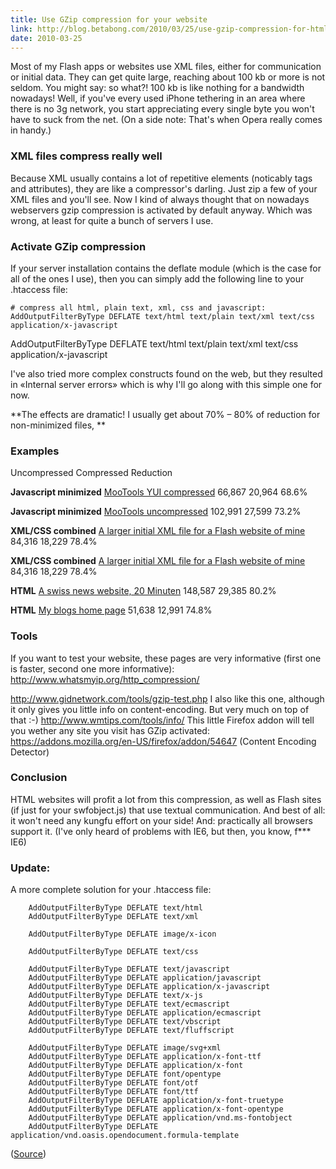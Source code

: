 ```yaml
---
title: Use GZip compression for your website
link: http://blog.betabong.com/2010/03/25/use-gzip-compression-for-html-css-javascript-xml/
date: 2010-03-25
---
```



Most of my Flash apps or websites use XML files, either for communication or initial data. They can get quite large, reaching about 100 kb or more is not seldom. You might say: so what?! 100 kb is like nothing for a bandwidth nowadays! Well, if you've every used iPhone tethering in an area where there is no 3g network, you start appreciating every single byte you won't have to suck from the net. (On a side note: That's when Opera really comes in handy.) 

### XML files compress really well

Because XML usually contains a lot of repetitive elements (noticably tags and attributes), they are like a compressor's darling. Just zip a few of your XML files and you'll see. Now I kind of always thought that on nowadays webservers gzip compression is activated by default anyway. Which was wrong, at least for quite a bunch of servers I use. 

### Activate GZip compression

If your server installation contains the deflate module (which is the case for all of the ones I use), then you can simply add the following line to your .htaccess file: 
    
    
    # compress all html, plain text, xml, css and javascript:
    AddOutputFilterByType DEFLATE text/html text/plain text/xml text/css application/x-javascript

AddOutputFilterByType DEFLATE text/html text/plain text/xml text/css application/x-javascript 

I've also tried more complex constructs found on the web, but they resulted in «Internal server errors» which is why I'll go along with this simple one for now.

**The effects are dramatic! I usually get about 70% – 80% of reduction for non-minimized files, **

### Examples

Uncompressed Compressed Reduction

**Javascript minimized** [MooTools YUI compressed](http://ajax.googleapis.com/ajax/libs/mootools/1.2.4/mootools-yui-compressed.js)
66,867
20,964
68.6%

**Javascript minimized** [MooTools uncompressed](http://ajax.googleapis.com/ajax/libs/mootools/1.2.4/mootools.jss)
102,991
27,599
73.2%

**XML/CSS combined** [A larger initial XML file for a Flash website of mine](http://www.ceylor.ch/pages/home.xml)
84,316
18,229
78.4%

**XML/CSS combined** [A larger initial XML file for a Flash website of mine](http://www.ceylor.ch/pages/home.xml)
84,316
18,229
78.4%

**HTML** [A swiss news website, 20 Minuten](http://20min.ch)
148,587
29,385
80.2%

**HTML** [My blogs home page]()
51,638
12,991
74.8%

### Tools

If you want to test your website, these pages are very informative (first one is faster, second one more informative): <http://www.whatsmyip.org/http_compression/>

<http://www.gidnetwork.com/tools/gzip-test.php> I also like this one, although it only gives you little info on content-encoding. But very much on top of that :-) <http://www.wmtips.com/tools/info/> This little Firefox addon will tell you wether any site you visit has GZip activated: <https://addons.mozilla.org/en-US/firefox/addon/54647> (Content Encoding Detector) 

### Conclusion

HTML websites will profit a lot from this compression, as well as Flash sites (if just for your swfobject.js) that use textual communication. And best of all: it won't need any kungfu effort on your side! And: practically all browsers support it. (I've only heard of problems with IE6, but then, you know, f*** IE6) 

### Update:

A more complete solution for your .htaccess file: 
    
    
    
    	AddOutputFilterByType DEFLATE text/html
    	AddOutputFilterByType DEFLATE text/xml
    
    	AddOutputFilterByType DEFLATE image/x-icon
    
    	AddOutputFilterByType DEFLATE text/css
    
    	AddOutputFilterByType DEFLATE text/javascript
    	AddOutputFilterByType DEFLATE application/javascript
    	AddOutputFilterByType DEFLATE application/x-javascript
    	AddOutputFilterByType DEFLATE text/x-js
    	AddOutputFilterByType DEFLATE text/ecmascript
    	AddOutputFilterByType DEFLATE application/ecmascript
    	AddOutputFilterByType DEFLATE text/vbscript
    	AddOutputFilterByType DEFLATE text/fluffscript
    
    	AddOutputFilterByType DEFLATE image/svg+xml
    	AddOutputFilterByType DEFLATE application/x-font-ttf
    	AddOutputFilterByType DEFLATE application/x-font
    	AddOutputFilterByType DEFLATE font/opentype
    	AddOutputFilterByType DEFLATE font/otf
    	AddOutputFilterByType DEFLATE font/ttf
    	AddOutputFilterByType DEFLATE application/x-font-truetype
    	AddOutputFilterByType DEFLATE application/x-font-opentype
    	AddOutputFilterByType DEFLATE application/vnd.ms-fontobject
    	AddOutputFilterByType DEFLATE application/vnd.oasis.opendocument.formula-template
    
    

([Source](http://www.speedingupwebsite.com/2010/01/08/use-the-gzip-power/))
